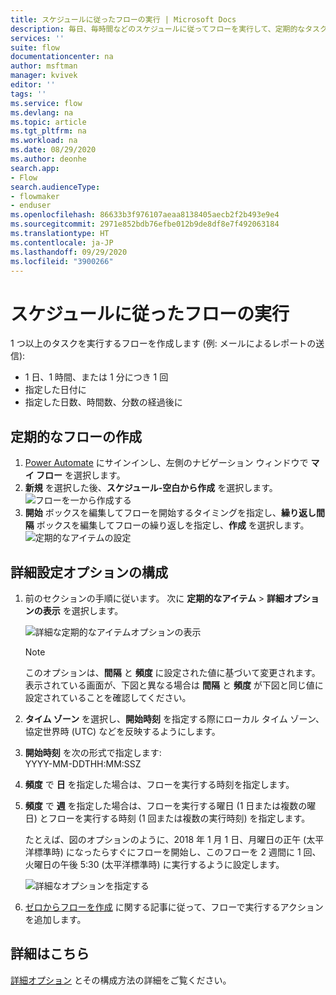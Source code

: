 ```yaml
---
title: スケジュールに従ったフローの実行 | Microsoft Docs
description: 毎日、毎時間などのスケジュールに従ってフローを実行して、定期的なタスクを自動化します。
services: ''
suite: flow
documentationcenter: na
author: msftman
manager: kvivek
editor: ''
tags: ''
ms.service: flow
ms.devlang: na
ms.topic: article
ms.tgt_pltfrm: na
ms.workload: na
ms.date: 08/29/2020
ms.author: deonhe
search.app:
- Flow
search.audienceType:
- flowmaker
- enduser
ms.openlocfilehash: 86633b3f976107aeaa8138405aecb2f2b493e9e4
ms.sourcegitcommit: 2971e852bdb76efbe012b9de8df8e7f492063184
ms.translationtype: HT
ms.contentlocale: ja-JP
ms.lasthandoff: 09/29/2020
ms.locfileid: "3900266"
---
```

# <a name="run-flows-on-a-schedule"></a>スケジュールに従ったフローの実行

1 つ以上のタスクを実行するフローを作成します (例: メールによるレポートの送信):

* 1 日、1 時間、または 1 分につき 1 回
* 指定した日付に
* 指定した日数、時間数、分数の経過後に

## <a name="create-a-recurring-flow"></a>定期的なフローの作成

1. [Power Automate](https://flow.microsoft.com) にサインインし、左側のナビゲーション ウィンドウで **マイ フロー** を選択します。
1. **新規** を選択した後、**スケジュール-空白から作成** を選択します。
    ![フローを一から作成する](./media/run-scheduled-tasks/create-flow.png)
1. **開始** ボックスを編集してフローを開始するタイミングを指定し、**繰り返し間隔** ボックスを編集してフローの繰り返しを指定し、**作成** を選択します。
    ![定期的なアイテムの設定](./media/run-scheduled-tasks/select-recurrence.png)

## <a name="configure-advanced-options"></a>詳細設定オプションの構成

1. 前のセクションの手順に従います。 次に **定期的なアイテム** > **詳細オプションの表示** を選択します。

    ![詳細な定期的なアイテムオプションの表示](./media/run-scheduled-tasks/select-recurrence1.png)

   > [!NOTE]
   > このオプションは、**間隔** と **頻度** に設定された値に基づいて変更されます。 表示されている画面が、下図と異なる場合は **間隔** と **頻度** が下図と同じ値に設定されていることを確認してください。
1. **タイム ゾーン** を選択し、**開始時刻** を指定する際にローカル タイム ゾーン、協定世界時 (UTC) などを反映するようにします。
1. **開始時刻** を次の形式で指定します:
   <br>YYYY-MM-DDTHH:MM:SSZ
1. **頻度** で **日** を指定した場合は、フローを実行する時刻を指定します。
1. **頻度** で **週** を指定した場合は、フローを実行する曜日 (1 日または複数の曜日) とフローを実行する時刻 (1 回または複数の実行時刻) を指定します。

    たとえば、図のオプションのように、2018 年 1 月 1 日、月曜日の正午 (太平洋標準時) になったらすぐにフローを開始し、このフローを 2 週間に 1 回、火曜日の午後 5:30 (太平洋標準時) に実行するように設定します。

    ![詳細なオプションを指定する](./media/run-scheduled-tasks/advanced-options.png)
1. [ゼロからフローを作成](get-started-logic-flow.md) に関する記事に従って、フローで実行するアクションを追加します。

## <a name="learn-more"></a>詳細はこちら

[詳細オプション](https://docs.microsoft.com/azure/connectors/connectors-native-recurrence) とその構成方法の詳細をご覧ください。
